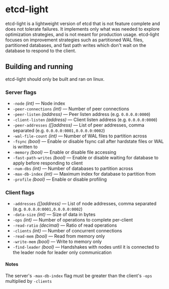 # etcd-light

etcd-light is a lightweight version of etcd that is not feature complete and does not tolerate failures. It implements only what was needed to explore optimization strategies, and is not meant for production usage. etcd-light focuses on improvement strategies such as partitioned WAL files, partitioned databases, and fast path writes which don't wait on the database to respond to the client.

## Building and running

etcd-light should only be built and ran on linux.

### Server flags
- `-node` *(int)* — Node index
- `-peer-connections` *(int)* — Number of peer connections
- `-peer-listen` *(address)* — Peer listen address (e.g. `0.0.0.0:0000`)
- `-client-listen` *(address)* — Client listen address (e.g. `0.0.0.0:0000`)
- `-peer-addresses` *([]address)* — List of peer addresses, comma separated (e.g. `0.0.0.0:0001,0.0.0.0:0002`)
- `-wal-file-count` *(int)* — Number of WAL files to partition across
- `-fsync` *(bool)* — Enable or disable fsync call after hardstate files or WAL is written to
- `-memory` *(bool)* — Enable or disable file accessing
- `-fast-path-writes` *(bool)* — Enable or disable waiting for database to apply before responding to client
- `-num-dbs` *(int)* — Number of databases to partition across
- `-max-db-index` *(int)* — Maximum index for database to partition from
- `-profile` *(bool)* — Enable or disable profiling

### Client flags
- `-addresses` *([]address)* — List of node addresses, comma separated (e.g. `0.0.0.0:0001,0.0.0.0:0002`)
- `-data-size` *(int)* — Size of data in bytes
- `-ops` *(int)* — Number of operations to complete per-client
- `-read-ratio` *(decimal)* — Ratio of read operations
- `-clients` *(int)* — Number of concurrent connections
- `-read-mem` *(bool)* — Read from memory only
- `-write-mem` *(bool)* — Write to memory only
- `-find-leader` *(bool)* — Handshakes with nodes until it is connected to the leader node for leader only communication

#### Notes

The server's `-max-db-index` flag must be greater than the client's `-ops` multiplied by `-clients`